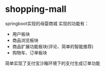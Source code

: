 # shopping-mall
springboot实现的母婴商城
实现的功能有：
* 用户板块
* 商品浏览板块
* 商品扩展功能板块(评论、简单的智能推荐)
* 购物车、订单板块

简单实现了支付宝沙箱环境下的支付生成订单功能
